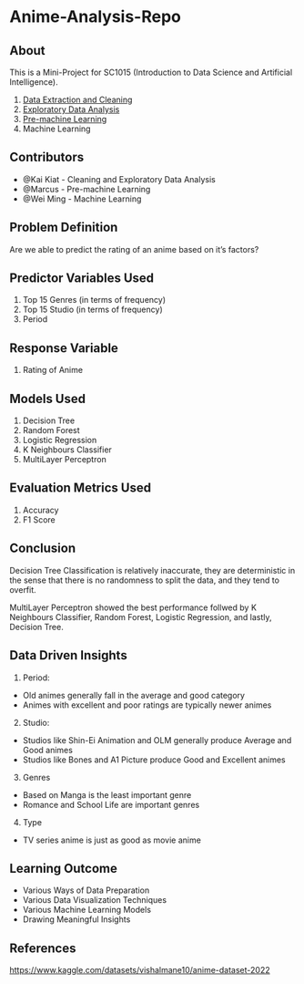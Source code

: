 # Anime-Analysis-Repo

## About

This is a Mini-Project for SC1015 (Introduction to Data Science and Artificial Intelligence).


1. [Data Extraction and Cleaning](https://github.com/KaiKoiKarp/Anime-Analysis-Repo/blob/main/Data%20Extraction%20and%20Cleaning.ipynb)
2. [Exploratory Data Analysis](https://github.com/KaiKoiKarp/Anime-Analysis-Repo/blob/main/Exploratory%20Data%20Analysis.ipynb)
3. [Pre-machine Learning](https://github.com/KaiKoiKarp/Anime-Analysis-Repo/blob/main/Pre-Machine%20Learning.ipynb)
4. Machine Learning

## Contributors

- @Kai Kiat - Cleaning and Exploratory Data Analysis
- @Marcus - Pre-machine Learning
- @Wei Ming - Machine Learning

## Problem Definition

Are we able to predict the rating of an anime based on it’s factors?

## Predictor Variables Used
1. Top 15 Genres (in terms of frequency)
2. Top 15 Studio (in terms of frequency)
3. Period 

## Response Variable
1. Rating of Anime 

## Models Used
1. Decision Tree
2. Random Forest
3. Logistic Regression
4. K Neighbours Classifier
5. MultiLayer Perceptron

## Evaluation Metrics Used
1. Accuracy
2. F1 Score

## Conclusion
Decision Tree Classification is relatively inaccurate, they are deterministic in the sense that there is no randomness to split the data, and they tend to overfit. 

MultiLayer Perceptron showed the best performance follwed by K Neighbours Classifier, Random Forest, Logistic Regression, and lastly, Decision Tree. 

## Data Driven Insights
1. Period:
  - Old animes generally fall in the average and good category 
  - Animes with excellent and poor ratings are typically newer animes
2. Studio:
  - Studios like Shin-Ei Animation and OLM generally produce Average and Good animes 
  - Studios like Bones and A1 Picture produce Good and Excellent animes
3. Genres
  - Based on Manga is the least important genre
  - Romance and School Life are important genres  
4. Type
  - TV series anime is just as good as movie anime 

## Learning Outcome
- Various Ways of Data Preparation
- Various Data Visualization Techniques
- Various Machine Learning Models
- Drawing Meaningful Insights 

## References
https://www.kaggle.com/datasets/vishalmane10/anime-dataset-2022
